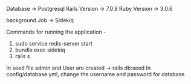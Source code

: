Database -> Postgresql
Rails Version -> 7.0.8
Ruby Version -> 3.0.6

 background Job -> Sidekiq

 Commands for running the application - 
 1. sudo service redis-server start
 2. bundle exec sidekiq
 3. rails s

In seed file admin and User are created  -> rails db:seed
In config/database.yml, change the username and password for database